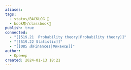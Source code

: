 ```yaml
---
aliases: 
tags:
  - status/BACKLOG_🌰
  - book📚/classbook📖
publish: true
connected:
  - "[[519.21  Probability theory|Probability theory]]"
  - "[[519.22 Statistic]]"
  - "[[085 💰Finances|Финансы]]"
author:
  - Кремер
created: 2024-01-13 18:21
---
```


